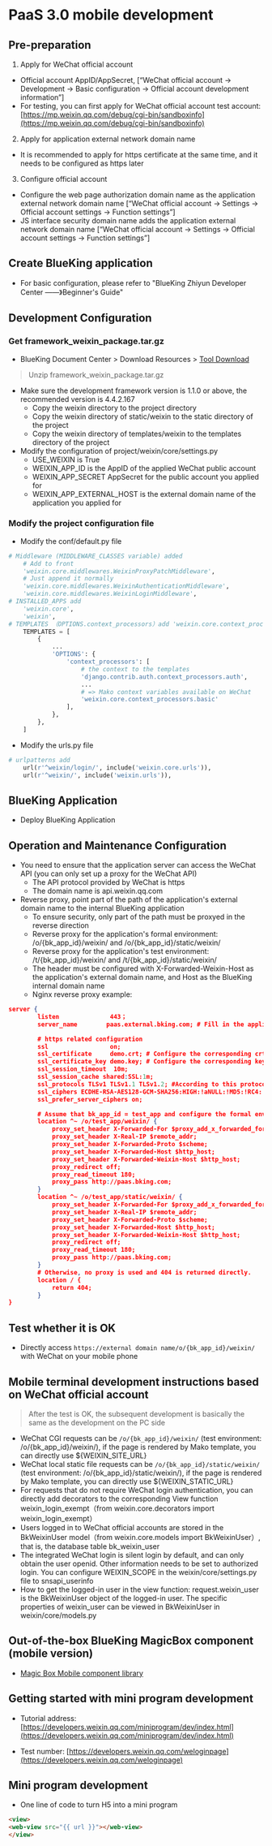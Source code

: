 # PaaS 3.0 mobile development

## Pre-preparation

1. Apply for WeChat official account
- Official account AppID/AppSecret, [“WeChat official account → Development → Basic configuration → Official account development information”]
- For testing, you can first apply for WeChat official account test account: [https://mp.weixin.qq.com/debug/cgi-bin/sandboxinfo](https://mp.weixin.qq.com/debug/cgi-bin/sandboxinfo)
2. Apply for application external network domain name
- It is recommended to apply for https certificate at the same time, and it needs to be configured as https later
3. Configure official account
- Configure the web page authorization domain name as the application external network domain name [“WeChat official account → Settings → Official account settings → Function settings”]
- JS interface security domain name adds the application external network domain name [“WeChat official account → Settings → Official account settings → Function settings”]

## Create BlueKing application

* For basic configuration, please refer to "BlueKing Zhiyun Developer Center ——》Beginner's Guide"

## Development Configuration

### Get framework_weixin_package.tar.gz

* BlueKing Document Center > Download Resources > [Tool Download](../../../downloads/7.0/Index.md)

> Unzip framework_weixin_package.tar.gz

* Make sure the development framework version is 1.1.0 or above, the recommended version is 4.4.2.167
    - Copy the weixin directory to the project directory
    - Copy the weixin directory of static/weixin to the static directory of the project
    - Copy the weixin directory of templates/weixin to the templates directory of the project
* Modify the configuration of project/weixin/core/settings.py
    - USE_WEIXIN is True
    - WEIXIN_APP_ID is the AppID of the applied WeChat public account
    - WEIXIN_APP_SECRET AppSecret for the public account you applied for
    - WEIXIN_APP_EXTERNAL_HOST is the external domain name of the application you applied for

### Modify the project configuration file

* Modify the conf/default.py file

```python
# Middleware (MIDDLEWARE_CLASSES variable) added
    # Add to front
    'weixin.core.middlewares.WeixinProxyPatchMiddleware',
    # Just append it normally
    'weixin.core.middlewares.WeixinAuthenticationMiddleware',
    'weixin.core.middlewares.WeixinLoginMiddleware',
# INSTALLED_APPS add
    'weixin.core',
    'weixin',
# TEMPLATES （OPTIONS.context_processors）add 'weixin.core.context_processors.basic'
    TEMPLATES = [
        {
            ...
            'OPTIONS': {
                'context_processors': [
                    # the context to the templates
                    'django.contrib.auth.context_processors.auth',
                    ...
                    # => Mako context variables available on WeChat
                    'weixin.core.context_processors.basic'
                ],
            },
        },
    ]

```

* Modify the urls.py file

```python
# urlpatterns add
    url(r'^weixin/login/', include('weixin.core.urls')),
    url(r'^weixin/', include('weixin.urls')),
```

## BlueKing Application

* Deploy BlueKing Application

## Operation and Maintenance Configuration

* You need to ensure that the application server can access the WeChat API (you can only set up a proxy for the WeChat API)
    - The API protocol provided by WeChat is https
    - The domain name is api.weixin.qq.com
* Reverse proxy, point part of the path of the application's external domain name to the internal BlueKing application
    - To ensure security, only part of the path must be proxyed in the reverse direction
    - Reverse proxy for the application's formal environment: /o/{bk_app_id}/weixin/ and /o/{bk_app_id}/static/weixin/
    - Reverse proxy for the application's test environment: /t/{bk_app_id}/weixin/ and /t/{bk_app_id}/static/weixin/
    - The header must be configured with X-Forwarded-Weixin-Host as the application's external domain name, and Host as the BlueKing internal domain name
    - Nginx reverse proxy example:

```json
server {
        listen              443；
        server_name        paas.external.bking.com; # Fill in the application external domain name

        # https related configuration
        ssl                 on;
        ssl_certificate     demo.crt; # Configure the corresponding crt
        ssl_certificate_key demo.key; # Configure the corresponding key
        ssl_session_timeout  10m;
        ssl_session_cache shared:SSL:1m;
        ssl_protocols TLSv1 TLSv1.1 TLSv1.2; #According to this protocol configuration
        ssl_ciphers ECDHE-RSA-AES128-GCM-SHA256:HIGH:!aNULL:!MD5:!RC4:!DHE;#According to this kit configuration
        ssl_prefer_server_ciphers on;

        # Assume that bk_app_id = test_app and configure the formal environment of the application
        location ^~ /o/test_app/weixin/ {
            proxy_set_header X-Forwarded-For $proxy_add_x_forwarded_for;
            proxy_set_header X-Real-IP $remote_addr;
            proxy_set_header X-Forwarded-Proto $scheme;
            proxy_set_header X-Forwarded-Host $http_host;
            proxy_set_header X-Forwarded-Weixin-Host $http_host;
            proxy_redirect off;
            proxy_read_timeout 180;
            proxy_pass http://paas.bking.com;
        }
        location ^~ /o/test_app/static/weixin/ {
            proxy_set_header X-Forwarded-For $proxy_add_x_forwarded_for;
            proxy_set_header X-Real-IP $remote_addr;
            proxy_set_header X-Forwarded-Proto $scheme;
            proxy_set_header X-Forwarded-Host $http_host;
            proxy_set_header X-Forwarded-Weixin-Host $http_host;
            proxy_redirect off;
            proxy_read_timeout 180;
            proxy_pass http://paas.bking.com;
        }
        # Otherwise, no proxy is used and 404 is returned directly.
        location / {
            return 404;
        }
}
```
## Test whether it is OK

* Directly access `https://external domain name/o/{bk_app_id}/weixin/` with WeChat on your mobile phone

## Mobile terminal development instructions based on WeChat official account

> After the test is OK, the subsequent development is basically the same as the development on the PC side

* WeChat CGI requests can be `/o/{bk_app_id}/weixin/` (test environment: /o/{bk_app_id}/weixin/), if the page is rendered by Mako template, you can directly use ${WEIXIN_SITE_URL}
* WeChat local static file requests can be `/o/{bk_app_id}/static/weixin/` (test environment: /o/{bk_app_id}/static/weixin/), if the page is rendered by Mako template, you can directly use ${WEIXIN_STATIC_URL}
* For requests that do not require WeChat login authentication, you can directly add decorators to the corresponding View function weixin_login_exempt（from weixin.core.decorators import weixin_login_exempt）
* Users logged in to WeChat official accounts are stored in the BkWeixinUser model（from weixin.core.models import BkWeixinUser）, that is, the database table bk_weixin_user
* The integrated WeChat login is silent login by default, and can only obtain the user openid. Other information needs to be set to authorized login. You can configure WEIXIN_SCOPE in the weixin/core/settings.py file to snsapi_userinfo
* How to get the logged-in user in the view function: request.weixin_user is the BkWeixinUser object of the logged-in user. The specific properties of weixin_user can be viewed in BkWeixinUser in weixin/core/models.py

## Out-of-the-box BlueKing MagicBox component (mobile version)

* [Magic Box Mobile component library](https://magicbox.bk.tencent.com/#mobile/show)

## Getting started with mini program development

* Tutorial address: [https://developers.weixin.qq.com/miniprogram/dev/index.html](https://developers.weixin.qq.com/miniprogram/dev/index.html)

* Test number: [https://developers.weixin.qq.com/weloginpage](https://developers.weixin.qq.com/weloginpage)

## Mini program development

* One line of code to turn H5 into a mini program

```html
<view>
<web-view src="{{ url }}"></web-view>
</view>
```